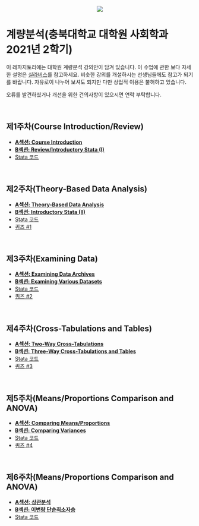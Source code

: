<p align="center">
  <img src="https://github.com/hxk271/IntMedStats/blob/main/sb1.jpg">
</p>

# 계량분석(충북대학교 대학원 사회학과 2021년 2학기)


이 레파지토리에는 대학원 계량분석 강의안이 담겨 있습니다. 이 수업에 관한 보다 자세한 설명은 [실라버스](https://github.com/hxk271/Syllabi/blob/main/8969001(2021-2).pdf)를 참고하세요. 비슷한 강의를 개설하시는 선생님들께도 참고가 되기를 바랍니다. 자유로이 나누어 보셔도 되지만 다만 상업적 이용은 불허하고 있습니다.

오류를 발견하셨거나 개선을 위한 건의사항이 있으시면 연락 부탁합니다.

<br/>

## 제1주차(Course Introduction/Review)

-  [**A섹션: Course Introduction**](https://github.com/hxk271/LinearRegression/blob/main/Beamer______W1A.pdf)
-  [**B섹션: Review/Introductory Stata (I)**](https://github.com/hxk271/LinearRegression/blob/main/Beamer______W1B.pdf)
-  [Stata 코드](https://github.com/hxk271/LinearRegression/blob/main/Beamer______W1.do)


<br/>

## 제2주차(Theory-Based Data Analysis)

-  [**A섹션: Theory-Based Data Analysis**](https://github.com/hxk271/LinearRegression/blob/main/Beamer______W2A.pdf)
-  [**B섹션: Introductory Stata (II)**](https://github.com/hxk271/LinearRegression/blob/main/Beamer______W2B.pdf)
-  [Stata 코드](https://github.com/hxk271/LinearRegression/blob/main/Beamer______W2.do)
-  [퀴즈 #1](https://github.com/hxk271/LinearRegression/blob/main/HW_W2.docx)


<br/>

## 제3주차(Examining Data)

-  [**A섹션: Examining Data Archives**](https://github.com/hxk271/LinearRegression/blob/main/Beamer______W3A.pdf)
-  [**B섹션: Examining Various Datasets**](https://github.com/hxk271/LinearRegression/blob/main/Beamer______W3B.pdf)
-  [Stata 코드](https://github.com/hxk271/LinearRegression/blob/main/Beamer______W3.do)
-  [퀴즈 #2](https://github.com/hxk271/LinearRegression/blob/main/HW_W3.docx)


<br/>

## 제4주차(Cross-Tabulations and Tables)

-  [**A섹션: Two-Way Cross-Tabulations**](https://github.com/hxk271/LinearRegression/blob/main/Beamer______W4A.pdf)
-  [**B섹션: Three-Way Cross-Tabulations and Tables**](https://github.com/hxk271/LinearRegression/blob/main/Beamer______W4B.pdf)
-  [Stata 코드](https://github.com/hxk271/LinearRegression/blob/main/Beamer______W4.do)
-  [퀴즈 #3](https://github.com/hxk271/LinearRegression/blob/main/HW_W4.docx)


<br/>

## 제5주차(Means/Proportions Comparison and ANOVA)

-  [**A섹션: Comparing Means/Proportions**](https://github.com/hxk271/LinearRegression/blob/main/Beamer______W5A.pdf)
-  [**B섹션: Comparing Variances**](https://github.com/hxk271/LinearRegression/blob/main/Beamer______W5B.pdf)
-  [Stata 코드](https://github.com/hxk271/LinearRegression/blob/main/Beamer______W5.do)
-  [퀴즈 #4](https://github.com/hxk271/LinearRegression/blob/main/HW_W5.docx)


<br/>

## 제6주차(Means/Proportions Comparison and ANOVA)

-  [**A섹션: 상관분석**](https://github.com/hxk271/LinearRegression/blob/main/Beamer______W06A.pdf)
-  [**B섹션: 이변량 단순최소자승**](https://github.com/hxk271/LinearRegression/blob/main/Beamer______W06B.pdf)
-  [Stata 코드](https://github.com/hxk271/LinearRegression/blob/main/Beamer______W06.do)

